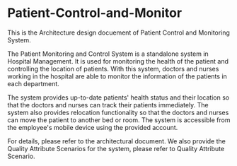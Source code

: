 # Patient-Control-and-Monitor
This is the Architecture design docuement of Patient Control and Monitoring System.

The Patient Monitoring and Control System is a standalone system in Hospital Management. It is used for monitoring the health of the patient and controlling the location of patients. With this system, doctors and nurses working in the hospital are able to monitor the information of the patients in each department.

The system provides up-to-date patients' health status and their location so that the doctors and nurses can track their patients immediately. The system also provides relocation functionality so that the doctors and nurses can move the patient to another bed or room. The system is accessible from the employee's mobile device using the provided account.

For details, please refer to the architectural document. We also provide the Quality Attribute Scenarios for the system, please refer to Quality Attribute Scenario.

